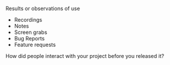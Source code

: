 Results or observations of use

* Recordings
* Notes
* Screen grabs
* Bug Reports
* Feature requests

How did people interact with your project before you released it?
